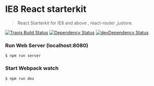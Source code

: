 # IE8 React starterkit

> React Starterkit for IE8 and above , react-router ,justore.

[![Travis Build Status][build-badge]][build]
[![Dependency Status][deps-badge]][deps]
[![devDependency Status][dev-deps-badge]][dev-deps]


### Run Web Server (localhost:8080)

```
$ npm run server
```

### Start Webpack watch

```
$ npm run dev
```


[build-badge]: https://travis-ci.org/PatSnap-JS/ie8-react-starterkit.svg?branch=master
[build]: https://travis-ci.org/PatSnap-JS/ie8-react-starterkit

[deps-badge]: https://david-dm.org/PatSnap-JS/ie8-react-starterkit.svg
[deps]: https://david-dm.org/PatSnap-JS/ie8-react-starterkit

[dev-deps-badge]: https://david-dm.org/PatSnap-JS/ie8-react-starterkit/dev-status.svg
[dev-deps]: https://david-dm.org/PatSnap-JS/ie8-react-starterkit#info=devDependencies
